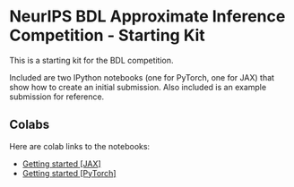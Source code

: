 # NeurIPS BDL Approximate Inference Competition - Starting Kit

This is a starting kit for the BDL competition.

Included are two IPython notebooks (one for PyTorch, one for JAX) that show
how to create an initial submission. Also included is an example submission for reference.

## Colabs
Here are colab links to the notebooks:

* [Getting started [JAX]](https://colab.research.google.com/github/izmailovpavel/neurips_bdl_starter_kit/blob/main/getting_started_jax.ipynb)
* [Getting started [PyTorch]](https://colab.research.google.com/github/izmailovpavel/neurips_bdl_starter_kit/blob/main/getting_started_pytorch.ipynb)
